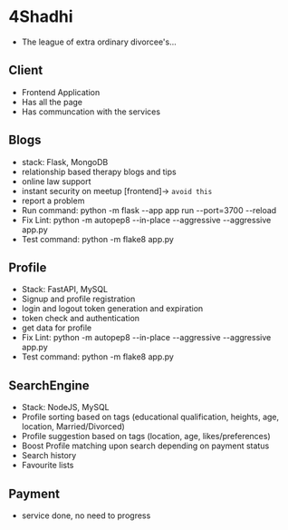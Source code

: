 # 4Shadhi 

- The league of extra ordinary divorcee's...

## Client

- Frontend Application
- Has all the page
- Has communcation with the services

## Blogs

- stack: Flask, MongoDB
- relationship based therapy blogs and tips
- online law support
- instant security on meetup [frontend]-> `avoid this`
- report a problem
- Run command: python -m flask --app app run --port=3700 --reload
- Fix Lint: python -m autopep8 --in-place --aggressive --aggressive app.py
- Test command: python -m flake8 app.py

## Profile

- Stack: FastAPI, MySQL
- Signup and profile registration
- login and logout token generation and expiration
- token check and authentication
- get data for profile
- Fix Lint: python -m autopep8 --in-place --aggressive --aggressive app.py
- Test command: python -m flake8 app.py

## SearchEngine

- Stack: NodeJS, MySQL
- Profile sorting based on tags (educational qualification, heights, age, location, Married/Divorced)
- Profile suggestion based on tags (location, age, likes/preferences)
- Boost Profile matching upon search depending on payment status
- Search history
- Favourite lists

## Payment

- service done, no need to progress

